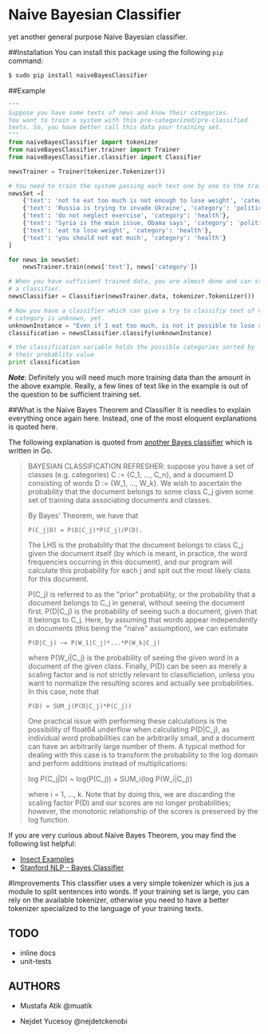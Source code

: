Naive Bayesian Classifier
======================

yet another general purpose Naive Bayesian classifier.

##Installation
You can install this package using the following ```pip``` command:

```sh
$ sudo pip install naiveBayesClassifier
```


##Example

```python
"""
Suppose you have some texts of news and know their categories.
You want to train a system with this pre-categorized/pre-classified 
texts. So, you have better call this data your training set.
"""
from naiveBayesClassifier import tokenizer
from naiveBayesClassifier.trainer import Trainer
from naiveBayesClassifier.classifier import Classifier

newsTrainer = Trainer(tokenizer.Tokenizer())

# You need to train the system passing each text one by one to the trainer module.
newsSet =[
    {'text': 'not to eat too much is not enough to lose weight', 'category': 'health'},
    {'text': 'Russia is trying to invade Ukraine', 'category': 'politics'},
    {'text': 'do not neglect exercise', 'category': 'health'},
    {'text': 'Syria is the main issue, Obama says', 'category': 'politics'},
    {'text': 'eat to lose weight', 'category': 'health'},
    {'text': 'you should not eat much', 'category': 'health'}
]

for news in newsSet:
    newsTrainer.train(news['text'], news['category'])

# When you have sufficient trained data, you are almost done and can start to use
# a classifier.
newsClassifier = Classifier(newsTrainer.data, tokenizer.Tokeniizer())

# Now you have a classifier which can give a try to classifiy text of news whose
# category is unknown, yet.
unknownInstance = "Even if I eat too much, is not it possible to lose some weight"
classification = newsClassifier.classify(unknownInstance)

# the classification variable holds the possible categories sorted by 
# their probablity value
print classification
```
***Note***: Definitely you will need much more training data than the amount in the above example. Really, a few lines of text like in the example is out of the question to be sufficient training set.



##What is the Naive Bayes Theorem and Classifier
It is needles to explain everything once again here. Instead, one of the most eloquent explanations is quoted here.

The following explanation is quoted from [another Bayes classifier][1] which is written in Go. 

>  BAYESIAN CLASSIFICATION REFRESHER: suppose you have a set  of classes
> (e.g. categories) C := {C_1, ..., C_n}, and a  document D consisting
> of words D := {W_1, ..., W_k}.  We wish to ascertain the probability
> that the document  belongs to some class C_j given some set of
> training data  associating documents and classes.
> 
>  By Bayes' Theorem, we have that
> 
>     P(C_j|D) = P(D|C_j)*P(C_j)/P(D).
> 
>  The LHS is the probability that the document belongs to class  C_j
> given the document itself (by which is meant, in practice,  the word
> frequencies occurring in this document), and our program  will
> calculate this probability for each j and spit out the  most likely
> class for this document.
> 
>  P(C_j) is referred to as the "prior" probability, or the  probability
> that a document belongs to C_j in general, without  seeing the
> document first. P(D|C_j) is the probability of seeing  such a
> document, given that it belongs to C_j. Here, by assuming  that words
> appear independently in documents (this being the   "naive"
> assumption), we can estimate
> 
>     P(D|C_j) ~= P(W_1|C_j)*...*P(W_k|C_j)
> 
>  where P(W_i|C_j) is the probability of seeing the given word  in a
> document of the given class. Finally, P(D) can be seen as   merely a
> scaling factor and is not strictly relevant to  classificiation,
> unless you want to normalize the resulting  scores and actually see
> probabilities. In this case, note that
> 
>     P(D) = SUM_j(P(D|C_j)*P(C_j))
> 
>  One practical issue with performing these calculations is the 
> possibility of float64 underflow when calculating P(D|C_j), as 
> individual word probabilities can be arbitrarily small, and  a
> document can have an arbitrarily large number of them. A  typical
> method for dealing with this case is to transform the  probability to
> the log domain and perform additions instead  of multiplications:
> 
>    log P(C_j|D) ~ log(P(C_j)) + SUM_i(log P(W_i|C_j))
> 
>  where i = 1, ..., k. Note that by doing this, we are discarding  the
> scaling factor P(D) and our scores are no longer  probabilities;
> however, the monotonic relationship of the  scores is preserved by the
> log function.

If you are very curious about Naive Bayes Theorem, you may find the following list helpful:

* [Insect Examples][2]
* [Stanford NLP - Bayes Classifier][3]

#Improvements
This classifier uses a very simple tokenizer which is jus a module to split sentences into words. If your training set is large, you can rely on the available tokenizer, otherwise you need to have a better tokenizer specialized to the language of your training texts.

## TODO
* inline docs
* unit-tests

## AUTHORS
* Mustafa Atik @muatik
* Nejdet Yucesoy @nejdetckenobi


  [1]: https://github.com/jbrukh/bayesian/blob/master/bayesian.go
  [2]: http://www.cs.ucr.edu/~eamonn/CE/Bayesian%20Classification%20withInsect_examples.pdf
  [3]: http://nlp.stanford.edu/IR-book/html/htmledition/naive-bayes-text-classification-1.html
